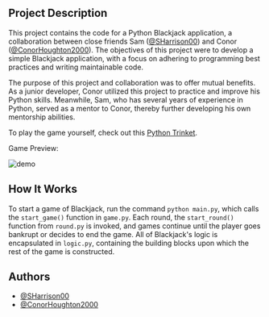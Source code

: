 ## Project Description

This project contains the code for a Python Blackjack application, a collaboration between close friends Sam ([@SHarrison00](https://github.com/SHarrison00)) and Conor ([@ConorHoughton2000](https://github.com/ConorHoughton2000)). The objectives of this project were to develop a simple Blackjack application, with a focus on adhering to programming best practices and writing maintainable code.

The purpose of this project and collaboration was to offer mutual benefits. As a junior developer, Conor utilized this project to practice and improve his Python skills. Meanwhile, Sam, who has several years of experience in Python, served as a mentor to Conor, thereby further developing his own mentorship abilities.

To play the game yourself, check out this [Python Trinket](https://trinket.io/python3/d4e4779584?outputOnly=true&runOption=run).

Game Preview:

![demo](https://s9.gifyu.com/images/SF90N.gif)

## How It Works

To start a game of Blackjack, run the command `python main.py`, which calls the `start_game()` function in `game.py`. Each round, the `start_round()` function from `round.py` is invoked, and games continue until the player goes bankrupt or decides to end the game. All of Blackjack's logic is encapsulated in `logic.py`, containing the building blocks upon which the rest of the game is constructed.


## Authors

- [@SHarrison00](https://github.com/SHarrison00)
- [@ConorHoughton2000](https://github.com/ConorHoughton2000)